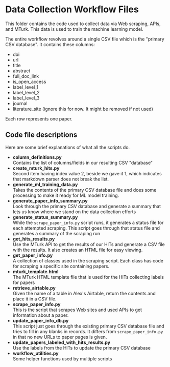 # Data Collection Workflow Files

This folder contains the code used to collect data via Web scraping, APIs, and MTurk. This data is used to 
train the machine learning model.

The entire workflow revolves around a single CSV file which is the "primary CSV database". It contains these 
columns:

- doi
- url
- title
- abstract
- full_doc_link
- is_open_access
- label_level_1
- label_level_2
- label_level_3
- journal
- literature_site (ignore this for now. It might be removed if not used)

Each row represents one paper.

## Code file descriptions

Here are some brief explanations of what all the scripts do.

- **column_definitions.py**  
Contains the list of columns/fields in our resulting CSV "database"
- **create_mturk_hits.py**  
Second item having index value 2, beside we gave it 1, which indicates that markdown parser does not break the list.
- **generate_ml_training_data.py**  
Takes the contents of the primary CSV database file and does some processing to make it ready for ML model
training.
- **generate_paper_info_summary.py**  
Look through the primary CSV database and generate a summary that lets us know 
where we stand on the data collection efforts
- **generate_status_summary.py**  
While the `scrape_paper_info.py` script runs, it generates a status file for each attempted scraping. This 
script goes through that status file and generates a summary of the scraping run
- **get_hits_results.py**  
Use the MTurk API to get the results of our HITs and generate a CSV file with the results. It also creates 
an HTML file for easy viewing.
- **get_paper_info.py**  
A collection of classes used in the scraping script. Each class has code for scraping a specific site
containing papers.
- **mturk_template.html**  
The MTurk HTML template file that is used for the HITs collecting labels for papers
- **retrieve_airtable.py**  
Given the name of a table in Alex's Airtable, return the contents and place it in a CSV file.
- **scrape_paper_info.py**  
This is the script that scrapes Web sites and used APIs to get information about a paper.
- **update_paper_info_db.py**  
This script just goes through the existing primary CSV database file and tries to fill in any blanks 
in records. It differs from `scrape_paper_info.py` in that no new URLs to paper pages is given.
- **update_papers_labeled_with_hits_results.py**  
Use the labels from the HITs to update the primary CSV database
- **workflow_utilities.py**  
Some helper functions used by multiple scripts
